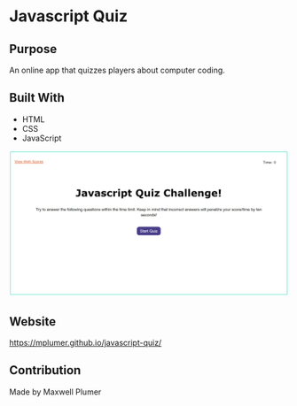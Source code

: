 # Javascript Quiz

## Purpose
An online app that quizzes players about computer coding. 

## Built With
* HTML
* CSS
* JavaScript

![Screenshot](assets/images/screenshot.jpg)

## Website
https://mplumer.github.io/javascript-quiz/ 

## Contribution
Made by Maxwell Plumer
